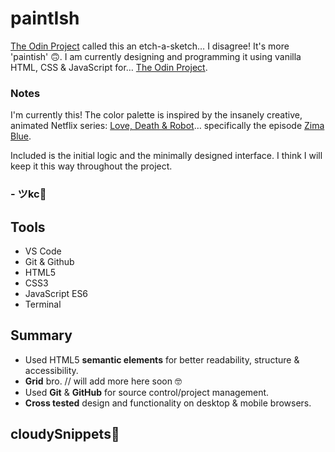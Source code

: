 # paintIsh
<!-- [IMG-HERE](LINK TO DEMO HERE) -->
<a href="https://www.theodinproject.com/lessons/foundations-rock-paper-scissors" target="_blank">The Odin Project</a> called this an etch-a-sketch… I disagree! It's more 'paintish' 🙃. I am currently designing and programming it using vanilla HTML, CSS & JavaScript for… <a href="https://www.theodinproject.com/lessons/foundations-rock-paper-scissors" target="_blank">The Odin Project</a>.

### Notes

I'm currently this! The color palette is inspired by the insanely creative, animated Netflix series: <a href="https://www.netflix.com/title/80174608">Love, Death & Robot</a>… specifically the episode <a href="https://lovedeathrobots.fandom.com/wiki/Zima_Blue" target="_blank">Zima Blue</a>.

Included is the initial logic and the minimally designed interface. I think I will keep it this way throughout the project.  

### - ツkc💭

## Tools
* VS Code
* Git & Github
* HTML5
* CSS3 
* JavaScript ES6
* Terminal

## Summary
* Used HTML5 **semantic elements** for better readability, structure & accessibility.
* **Grid** bro. // will add more here soon 🤓
* Used **Git** & **GitHub** for source control/project management. 
* **Cross tested** design and functionality on desktop & mobile browsers.

## cloudySnippets💭
<!-- ![cloudSnippets2](CODE-SNIPPET-IMG-HERE) -->